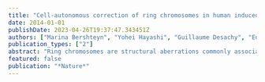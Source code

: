 ```yaml
---
title: "Cell-autonomous correction of ring chromosomes in human induced pluripotent stem cells"
date: 2014-01-01
publishDate: 2023-04-26T19:37:47.343451Z
authors: ["Marina Bershteyn", "Yohei Hayashi", "Guillaume Desachy", "Edward C Hsiao", "Salma Sami", "Kathryn M Tsang", "Lauren A Weiss", "Arnold R Kriegstein", "Shinya Yamanaka", "Anthony Wynshaw-Boris"]
publication_types: ["2"]
abstract: "Ring chromosomes are structural aberrations commonly associated with birth defects, mental disabilities and growth retardation. Rings form after fusion of the long and short arms of a chromosome, and are sometimes associated with large terminal deletions. Owing to the severity of these large aberrations that can affect multiple contiguous genes, no possible therapeutic strategies for ring chromosome disorders have been proposed. During cell division, ring chromosomes can exhibit unstable behaviour leading to continuous production of aneuploid progeny with low viability and high cellular death rate. The overall consequences of this chromosomal instability have been largely unexplored in experimental model systems. Here we generated human induced pluripotent stem cells (iPSCs) from patient fibroblasts containing ring chromosomes with large deletions and found that reprogrammed cells lost the abnormal chromosome and duplicated the wild-type homologue through the compensatory uniparental disomy (UPD) mechanism. The karyotypically normal iPSCs with isodisomy for the corrected chromosome outgrew co-existing aneuploid populations, enabling rapid and efficient isolation of patient-derived iPSCs devoid of the original chromosomal aberration. Our results suggest a fundamentally different function for cellular reprogramming as a means of 'chromosome therapy' to reverse combined loss-of-function across many genes in cells with large-scale aberrations involving ring structures. In addition, our work provides an experimentally tractable human cellular system for studying mechanisms of chromosomal number control, which is of critical relevance to human development and disease."
featured: false
publication: "*Nature*"
---
```


